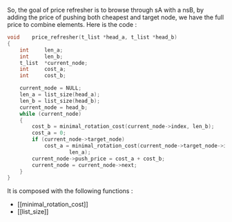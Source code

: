 So, the goal of price refresher is to browse through sA with a nsB, by adding the price of pushing both cheapest and target node, we have the full price to combine elements.
Here is the code :

```c
void	price_refresher(t_list *head_a, t_list *head_b)
{
	int		len_a;
	int		len_b;
	t_list	*current_node;
	int		cost_a;
	int		cost_b;

	current_node = NULL;
	len_a = list_size(head_a);
	len_b = list_size(head_b);
	current_node = head_b;
	while (current_node)
	{
		cost_b = minimal_rotation_cost(current_node->index, len_b);
		cost_a = 0;
		if (current_node->target_node)
			cost_a = minimal_rotation_cost(current_node->target_node->index,
					len_a);
		current_node->push_price = cost_a + cost_b;
		current_node = current_node->next;
	}
}
```
It is composed with the following functions :
- [[minimal_rotation_cost]]
- [[list_size]]
